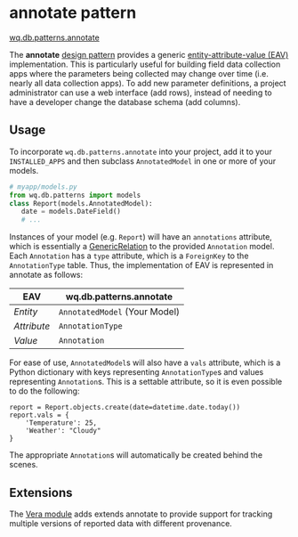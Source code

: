 annotate pattern
================

[wq.db.patterns.annotate]

The **annotate** [design pattern] provides a generic [entity-attribute-value (EAV)] implementation. This is particularly useful for building field data collection apps where the parameters being collected may change over time (i.e. nearly all data collection apps). To add new parameter definitions, a project administrator can use a web interface (add rows), instead of needing to have a developer change the database schema (add columns).

## Usage

To incorporate `wq.db.patterns.annotate` into your project, add it to your `INSTALLED_APPS` and then subclass `AnnotatedModel` in one or more of your models.

```python
# myapp/models.py
from wq.db.patterns import models
class Report(models.AnnotatedModel):
   date = models.DateField()
   # ...
```

Instances of your model (e.g. `Report`) will have an `annotations` attribute, which is essentially a [GenericRelation] to the provided `Annotation` model.  Each `Annotation` has a `type` attribute, which is a `ForeignKey` to the `AnnotationType` table.  Thus, the implementation of EAV is represented in annotate as follows:

 EAV | wq.db.patterns.annotate
 ----|------------------------
 *Entity* | `AnnotatedModel` (Your Model)
 *Attribute* | `AnnotationType`
 *Value* | `Annotation`

For ease of use, `AnnotatedModel`s will also have a `vals` attribute, which is a Python dictionary with keys representing `AnnotationType`s and values representing `Annotation`s.  This is a settable attribute, so it is even possible to do the following:

```
report = Report.objects.create(date=datetime.date.today())
report.vals = {
    'Temperature': 25,
    'Weather': "Cloudy"
}
```
The appropriate `Annotation`s will automatically be created behind the scenes.

## Extensions

The [Vera module] adds extends annotate to provide support for tracking multiple versions of reported data with different provenance.
 
[wq.db.patterns.annotate]: https://github.com/wq/wq.db/blob/master/patterns/annotate
[design pattern]: http://wq.io/docs/about-patterns
[entity-attribute-value (EAV)]: http://en.wikipedia.org/wiki/Entity%E2%80%93attribute%E2%80%93value_model
[Vera module]: http://wq.io/vera
[GenericRelation]: https://docs.djangoproject.com/en/dev/ref/contrib/contenttypes/#django.contrib.contenttypes.generic.GenericRelation